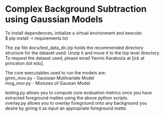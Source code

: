 # Complex Background Subtraction using Gaussian Models

To install dependences, initialize a virtual environment and execute:  
$ pip install -r requirements.txt

The zip file docs/test_data_dir.zip holds the recommended directory structure for the dataset used. Unzip it and move it to the top level directory. To request the dataset used, please email Yannis Karakozis at [ick at princeton dot edu].  

The core executables used to run the models are:  
gmm_mov.py - Gaussian Mutlivariate Model  
mog_mov.py - Mixtures of Gausian Model  

testing.py allows you to compute core evaluation metrics once you have extracted foreground mattes using the above python scripts.  
overlay.py allows you to overlay foreground onto any background you desire by giving it as input an appropriate foreground matte.  
